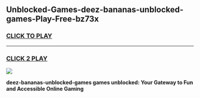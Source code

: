 
## Unblocked-Games-deez-bananas-unblocked-games-Play-Free-bz73x
<h3>
<a href="https://premium76.site?title=deez-bananas-unblocked-games&ref=18A">CLICK TO PLAY</a></h3>
<hr>

<h3>
<a href="https://premium76.site?title=deez-bananas-unblocked-games&ref=18A">CLICK 2 PLAY</a>
  
</h3>

<a href="https://premium76.site?title=deez-bananas-unblocked-games&ref=18A"><img src="https://clearcache.store/games.png"></a>


**deez-bananas-unblocked-games games unblocked: Your Gateway to Fun and Accessible Online Gaming**
